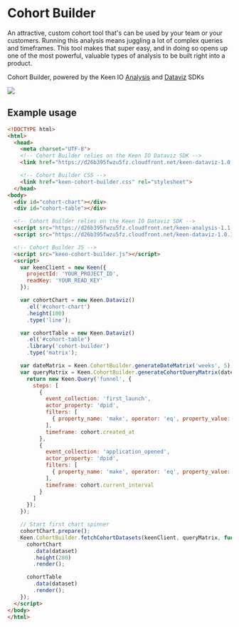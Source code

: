 Cohort Builder
==============

An attractive, custom cohort tool that's can be used by your team or your customers. Running this analysis means juggling a lot of complex queries and timeframes. This tool makes that super easy, and in doing so opens up one of the most powerful, valuable types of analysis to be built right into a product.

Cohort Builder, powered by the Keen IO [Analysis](https://github.com/keen/keen-analysis.js) and [Dataviz](https://github.com/keen/keen-dataviz.js) SDKs

![](https://raw.githubusercontent.com/keen/cohorts/master/docs/preview.png?token=AALA1mYWCYerp6rKA9Ydq9yF_hX1xB3Kks5YB9sMwA%3D%3D)

## Example usage

```html
<!DOCTYPE html>
<html>
  <head>
    <meta charset="UTF-8">
    <!-- Cohort Builder relies on the Keen IO Dataviz SDK -->
    <link href="https://d26b395fwzu5fz.cloudfront.net/keen-dataviz-1.0.1.css" rel="stylesheet">

    <!-- Cohort Builder CSS -->
    <link href="keen-cohort-builder.css" rel="stylesheet">
  </head>
<body>
  <div id="cohort-chart"></div>
  <div id="cohort-table"></div>

  <!-- Cohort Builder relies on the Keen IO Dataviz SDK -->
  <script src="https://d26b395fwzu5fz.cloudfront.net/keen-analysis-1.1.0.js"></script>
  <script src="https://d26b395fwzu5fz.cloudfront.net/keen-dataviz-1.0.1.js"></script>

  <!-- Cohort Builder JS -->
  <script src="keen-cohort-builder.js"></script>
  <script>
    var keenClient = new Keen({
      projectId: 'YOUR_PROJECT_ID',
      readKey: 'YOUR_READ_KEY'
    });

    var cohortChart = new Keen.Dataviz()
      .el('#cohort-chart')
      .height(100)
      .type('line');

    var cohortTable = new Keen.Dataviz()
      .el('#cohort-table')
      .library('cohort-builder')
      .type('matrix');

    var dateMatrix = Keen.CohortBuilder.generateDateMatrix('weeks', 5);
    var queryMatrix = Keen.CohortBuilder.generateCohortQueryMatrix(dateMatrix, function(cohort){
      return new Keen.Query('funnel', {
        steps: [
          {
            event_collection: 'first_launch',
            actor_property: 'dpid',
            filters: [
              { property_name: 'make', operator: 'eq', property_value: 'Apple' }
            ],
            timeframe: cohort.created_at
          },
          {
            event_collection: 'application_opened',
            actor_property: 'dpid',
            filters: [
              { property_name: 'make', operator: 'eq', property_value: 'Apple' }
            ],
            timeframe: cohort.current_interval
          }
        ]
      });
    });

    // Start first chart spinner
    cohortChart.prepare();
    Keen.CohortBuilder.fetchCohortDatasets(keenClient, queryMatrix, function(dataset) {
      cohortChart
        .data(dataset)
        .height(280)
        .render();

      cohortTable
        .data(dataset)
        .render();
    });
  </script>
</body>
</html>
```
